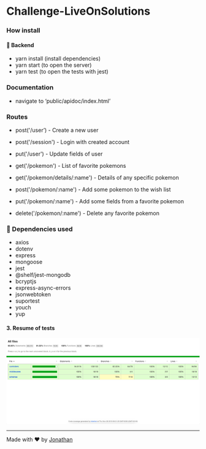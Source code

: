 # Challenge-LiveOnSolutions

### How install

#### :rocket: Backend

- yarn install (install dependencies)
- yarn start (to open the server)
- yarn test (to open the tests with jest)

### Documentation

- navigate to ‘public/apidoc/index.html’

### Routes

- post('/user’) - Create a new user
- post('/session') - Login with created account
- put('/user') - Update fields of user

- get('/pokemon') - List of favorite pokemons
- get('/pokemon/details/:name') - Details of any specific pokemon
- post('/pokemon/:name') - Add some pokemon to the wish list
- put('/pokemon/:name') - Add some fields from a favorite pokemon
- delete('/pokemon/:name') - Delete any favorite pokemon


### :rocket: Dependencies used

- axios
- dotenv
- express
- mongoose
- jest
- @shelf/jest-mongodb
- bcryptjs
- express-async-errors
- jsonwebtoken
- suportest
- youch
- yup

#### 3. Resume of tests

![Alt Text](public/apidoc/img/tests.png)

---

Made with ♥ by [Jonathan](https://www.linkedin.com/in/jonathan-barros-franco)
